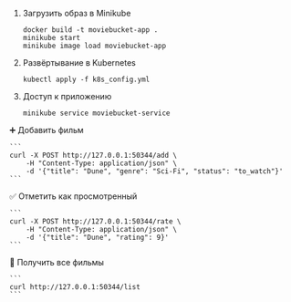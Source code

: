 1. Загрузить образ в Minikube
    ```
    docker build -t moviebucket-app .
    minikube start
    minikube image load moviebucket-app
    ```

2. Развёртывание в Kubernetes
    ```
    kubectl apply -f k8s_config.yml
    ```

3. Доступ к приложению
    ```
    minikube service moviebucket-service
    ```

➕ Добавить фильм

    ```
    curl -X POST http://127.0.0.1:50344/add \
        -H "Content-Type: application/json" \
        -d '{"title": "Dune", "genre": "Sci-Fi", "status": "to_watch"}'
    ```

✅ Отметить как просмотренный
   
    ```
    curl -X POST http://127.0.0.1:50344/rate \
        -H "Content-Type: application/json" \
        -d '{"title": "Dune", "rating": 9}'
    ```

📄 Получить все фильмы

    ```
    curl http://127.0.0.1:50344/list
    ```